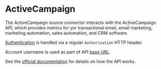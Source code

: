 # ActiveCampaign

The ActiveCampaign source connector interacts with the ActiveCampaign API, which provides metrics
for yor transactional email, email marketing, marketing automation, sales automation, and CRM
software.

[Authentication](https://developers.activecampaign.com/reference/authentication) is handled via a
regular `Authorization` HTTP header.

Account username is used as part of API
[base URL](https://developers.activecampaign.com/reference/url).

See the [official documentation](https://developers.activecampaign.com/reference/overview) for
details on how the API works.
